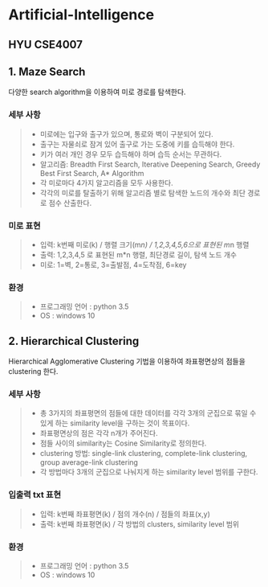 # Artificial-Intelligence
HYU CSE4007
-----------------------
## 1. Maze Search
  다양한 search algorithm을 이용하여 미로 경로를 탐색한다.
  ### 세부 사항
  > - 미로에는 입구와 출구가 있으며, 통로와 벽이 구분되어 있다.
  > - 출구는 자물쇠로 잠겨 있어 출구로 가는 도중에 키를 습득해야 한다.
  > - 키가 여러 개인 경우 모두 습득해야 하며 습득 순서는 무관하다.
  > - 알고리즘: Breadth First Search, Iterative Deepening Search, Greedy Best First Search, A* Algorithm
  > - 각 미로마다 4가지 알고리즘을 모두 사용한다.
  > - 각각의 미로를 탈출하기 위해 알고리즘 별로 탐색한 노드의 개수와 최단 경로로 점수 산출한다.
  
  ### 미로 표현
  > - 입력: k번째 미로(k) / 행렬 크기(m*n) / 1,2,3,4,5,6으로 표현된 m*n 행렬
  > - 출력: 1,2,3,4,5 로 표현된 m*n 행렬, 최단경로 길이, 탐색 노드 개수
  > - 미로: 1=벽, 2=통로, 3=출발점, 4=도착점, 6=key
 
 ### 환경
 > - 프로그래밍 언어 : python 3.5
 >- OS : windows 10
 
 ## 2. Hierarchical Clustering
  Hierarchical Agglomerative Clustering 기법을 이용하여 좌표평면상의 점들을 clustering 한다.
  ### 세부 사항
  > - 총 3가지의 좌표평면의 점들에 대한 데이터를 각각 3개의 군집으로 묶일 수 있게 하는 similarity level을 구하는 것이 목표이다.
  > - 좌표평면상의 점은 각각 n개가 주어진다.
  > - 점들 사이의 similarity는 Cosine Similarity로 정의한다.
  > - clustering 방법:  single-link clustering, complete-link clustering, group average-link clustering
  > - 각 방법마다 3개의 군집으로 나눠지게 하는 similarity level 범위를 구한다.
  
  ### 입출력 txt 표현
  > - 입력: k번째 좌표평면(k) / 점의 개수(n) / 점들의 좌표(x,y)
  > - 출력: k번째 좌표평면(k) / 각 방법의 clusters, similarity level 범위
  
   ### 환경
 > - 프로그래밍 언어 : python 3.5
 > - OS : windows 10
 
